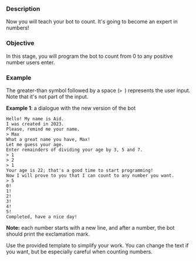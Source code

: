 ### Description
Now you will teach your bot to count. It's going to become an expert in numbers!

### Objective
In this stage, you will program the bot to count from 0 to any positive number users enter.

### Example
The greater-than symbol followed by a space (`> `) represents the user input. Note that it's not part of the input.

**Example 1**: a dialogue with the new version of the bot

```plaintext
Hello! My name is Aid.
I was created in 2023.
Please, remind me your name.
> Max
What a great name you have, Max!
Let me guess your age.
Enter remainders of dividing your age by 3, 5 and 7.
> 1
> 2
> 1
Your age is 22; that's a good time to start programming!
Now I will prove to you that I can count to any number you want.
> 5
0!
1!
2!
3!
4!
5!
Completed, have a nice day!
```

**Note:** each number starts with a new line, and after a number, the bot should print the exclamation mark.

Use the provided template to simplify your work. You can change the text if you want, but be especially careful when counting numbers.

